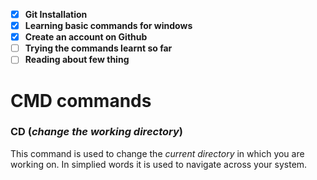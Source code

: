 - [x] **Git Installation**
- [x] **Learning basic commands for windows**
- [x] **Create an account on Github**
- [ ] **Trying the commands learnt so far**
- [ ] **Reading about few thing**

# CMD commands 

### CD (*change the working directory*)
This command is used to change the *current directory* in which you are working on. In simplied words it is used to navigate across your system.